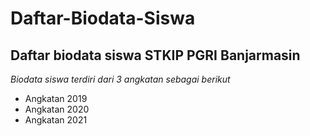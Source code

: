 Daftar-Biodata-Siswa
==
Daftar biodata siswa STKIP PGRI Banjarmasin
--
*Biodata siswa terdiri dari 3 angkatan sebagai berikut*
- Angkatan 2019
- Angkatan 2020
- Angkatan 2021
